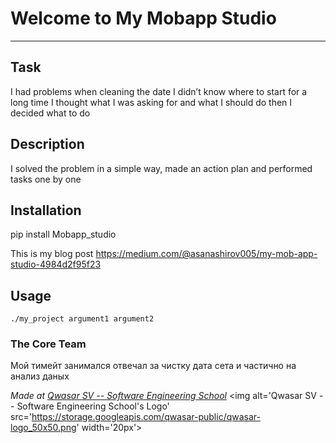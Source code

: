 # Welcome to My Mobapp Studio
***

## Task
I had problems when cleaning the date I didn’t know where to start for a long time I thought what I was asking for and what I should do then I decided what to do
## Description
I solved the problem in a simple way, made an action plan and performed tasks one by one

## Installation
pip install Mobapp_studio

This is my blog post
https://medium.com/@asanashirov005/my-mob-app-studio-4984d2f95f23
## Usage

```
./my_project argument1 argument2
```

### The Core Team
Мой тимейт занимался отвечал за чистку дата сета и частично на анализ даных 

<span><i>Made at <a href='https://qwasar.io'>Qwasar SV -- Software Engineering School</a></i></span>
<span><img alt='Qwasar SV -- Software Engineering School's Logo' src='https://storage.googleapis.com/qwasar-public/qwasar-logo_50x50.png' width='20px'></span>
